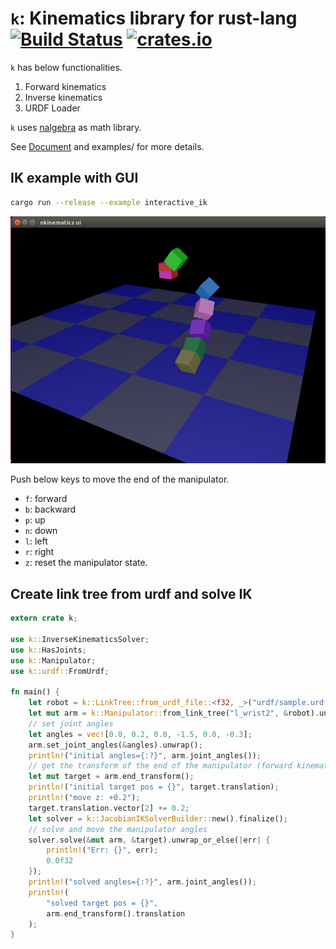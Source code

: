 # `k`: Kinematics library for rust-lang [![Build Status](https://travis-ci.org/OTL/k.svg?branch=master)](https://travis-ci.org/OTL/k) [![crates.io](https://img.shields.io/crates/v/k.svg)](https://crates.io/crates/k)

`k` has below functionalities.

1. Forward kinematics
1. Inverse kinematics
1. URDF Loader

`k` uses [nalgebra](http://nalgebra.org) as math library.

See [Document](http://docs.rs/k) and examples/ for more details.

## IK example with GUI

```bash
cargo run --release --example interactive_ik
```

![ik_sample](img/screenshot.png)

Push below keys to move the end of the manipulator.

- `f`: forward
- `b`: backward
- `p`: up
- `n`: down
- `l`: left
- `r`: right
- `z`: reset the manipulator state.

## Create link tree from urdf and solve IK

```rust
extern crate k;

use k::InverseKinematicsSolver;
use k::HasJoints;
use k::Manipulator;
use k::urdf::FromUrdf;

fn main() {
    let robot = k::LinkTree::from_urdf_file::<f32, _>("urdf/sample.urdf").unwrap();
    let mut arm = k::Manipulator::from_link_tree("l_wrist2", &robot).unwrap();
    // set joint angles
    let angles = vec![0.8, 0.2, 0.0, -1.5, 0.0, -0.3];
    arm.set_joint_angles(&angles).unwrap();
    println!("initial angles={:?}", arm.joint_angles());
    // get the transform of the end of the manipulator (forward kinematics)
    let mut target = arm.end_transform();
    println!("initial target pos = {}", target.translation);
    println!("move z: +0.2");
    target.translation.vector[2] += 0.2;
    let solver = k::JacobianIKSolverBuilder::new().finalize();
    // solve and move the manipulator angles
    solver.solve(&mut arm, &target).unwrap_or_else(|err| {
        println!("Err: {}", err);
        0.0f32
    });
    println!("solved angles={:?}", arm.joint_angles());
    println!(
        "solved target pos = {}",
        arm.end_transform().translation
    );
}
```
